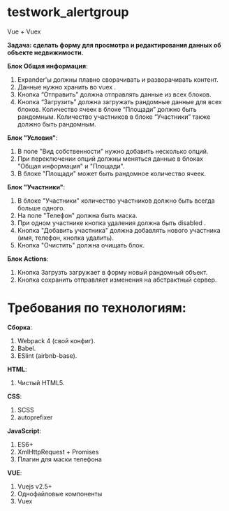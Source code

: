 # testwork_alertgroup
Vue + Vuex

**Задача: сделать форму для просмотра и редактирования данных об объекте недвижимости.**

**Блок Общая информация**:
1. Expander'ы должны плавно сворачивать и разворачивать контент.
2. Данные нужно хранить во vuex .
3. Кнопка “Отправить” должна отправлять данные из всех блоков.
4. Кнопка “Загрузить” должна загружать рандомные данные для всех блоков.
Количество ячеек в блоке “Площади” должно быть рандомным. Количество
участников в блоке “Участники” также должно быть рандомным.

**Блок "Условия"**:
1. В поле "Вид собственности" нужно добавить несколько опций.
2. При переключении опций должны меняться данные в блоках "Общая информация"
и "Площади".
3. В блоке "Площади" может быть рандомное количество ячеек.

**Блок "Участники"**:
1.	В блоке "Участники" количество участников должно быть всегда больше одного.
2.	На поле "Телефон" должна быть маска.
3.	При одном участнике кнопка удаления должна быть disabled .
4.	Кнопка "Добавить участника" должна добавлять нового участника (имя, телефон,
кнопка удалить).
5.	Кнопка "Очистить" должна очищать блок.

**Блок Actions**:
1.	Кнопка Загрузть загружает в форму новый рандомный объект.
2.	Кнопка сохранить отправляет изменения на абстрактный сервер.

# Требования по технологиям:

**Сборка**:
1.	Webpack 4 (свой конфиг).
2.	Babel.
3.	ESlint (airbnb-base).

**HTML**:
1.	Чистый HTML5.

**CSS**:
1. SCSS
2. autoprefixer

**JavaScript**:
1. ES6+
2. XmlHttpRequest + Promises
3. Плагин для маски телефона

**VUE**:
1. Vuejs v2.5+
2. Однофайловые компоненты
3. Vuex
